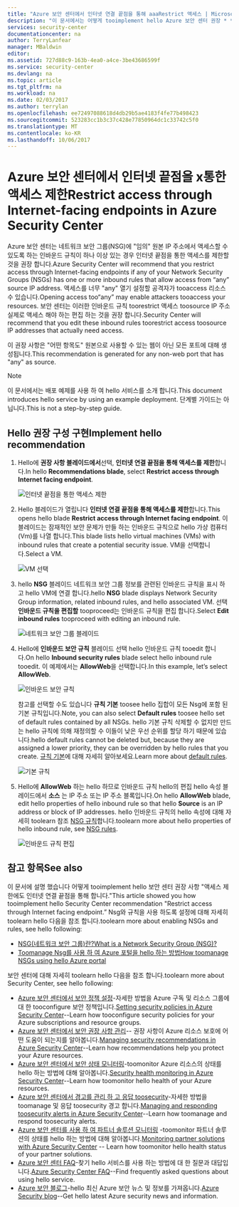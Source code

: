 ```yaml
---
title: "Azure 보안 센터에서 인터넷 연결 끝점을 통해 aaaRestrict 액세스 | Microsoft Docs"
description: "이 문서에서는 어떻게 tooimplement hello Azure 보안 센터 권장 * * 인터넷 끝점 * * 연결을 통해 액세스를 제한 합니다."
services: security-center
documentationcenter: na
author: TerryLanfear
manager: MBaldwin
editor: 
ms.assetid: 727d88c9-163b-4ea0-a4ce-3be43686599f
ms.service: security-center
ms.devlang: na
ms.topic: article
ms.tgt_pltfrm: na
ms.workload: na
ms.date: 02/03/2017
ms.author: terrylan
ms.openlocfilehash: ee72497088618d4db29b5ae4183f4fe77b498423
ms.sourcegitcommit: 523283cc1b3c37c428e77850964dc1c33742c5f0
ms.translationtype: MT
ms.contentlocale: ko-KR
ms.lasthandoff: 10/06/2017
---
```

# <a name="restrict-access-through-internet-facing-endpoints-in-azure-security-center"></a><span data-ttu-id="a0d72-103">Azure 보안 센터에서 인터넷 끝점을 x통한 액세스 제한</span><span class="sxs-lookup"><span data-stu-id="a0d72-103">Restrict access through Internet-facing endpoints in Azure Security Center</span></span>
<span data-ttu-id="a0d72-104">Azure 보안 센터는 네트워크 보안 그룹(NSG)에 "임의" 원본 IP 주소에서 액세스할 수 있도록 하는 인바운드 규칙이 하나 이상 있는 경우 인터넷 끝점을 통한 액세스를 제한할 것을 권장 합니다.</span><span class="sxs-lookup"><span data-stu-id="a0d72-104">Azure Security Center will recommend that you restrict access through Internet-facing endpoints if any of your Network Security Groups (NSGs) has one or more inbound rules that allow access from “any” source IP address.</span></span> <span data-ttu-id="a0d72-105">액세스를 너무 "any" 열기 설정할 공격자가 tooaccess 리소스 수 있습니다.</span><span class="sxs-lookup"><span data-stu-id="a0d72-105">Opening access too“any” may enable attackers tooaccess your resources.</span></span> <span data-ttu-id="a0d72-106">보안 센터는 이러한 인바운드 규칙 toorestrict 액세스 toosource IP 주소 실제로 액세스 해야 하는 편집 하는 것을 권장 합니다.</span><span class="sxs-lookup"><span data-stu-id="a0d72-106">Security Center will recommend that you edit these inbound rules toorestrict access toosource IP addresses that actually need access.</span></span>

<span data-ttu-id="a0d72-107">이 권장 사항은 "어떤 항목도" 원본으로 사용할 수 있는 웹이 아닌 모든 포트에 대해 생성됩니다.</span><span class="sxs-lookup"><span data-stu-id="a0d72-107">This recommendation is generated for any non-web port that has "any" as source.</span></span>

> [!NOTE]
> <span data-ttu-id="a0d72-108">이 문서에서는 배포 예제를 사용 하 여 hello 서비스를 소개 합니다.</span><span class="sxs-lookup"><span data-stu-id="a0d72-108">This document introduces hello service by using an example deployment.</span></span> <span data-ttu-id="a0d72-109">단계별 가이드는 아닙니다.</span><span class="sxs-lookup"><span data-stu-id="a0d72-109">This is not a step-by-step guide.</span></span>
>
>

## <a name="implement-hello-recommendation"></a><span data-ttu-id="a0d72-110">Hello 권장 구성 구현</span><span class="sxs-lookup"><span data-stu-id="a0d72-110">Implement hello recommendation</span></span>
1. <span data-ttu-id="a0d72-111">Hello에 **권장 사항 블레이드에서**선택, **인터넷 연결 끝점을 통해 액세스를 제한**합니다.</span><span class="sxs-lookup"><span data-stu-id="a0d72-111">In hello **Recommendations blade**, select **Restrict access through Internet facing endpoint**.</span></span>

   ![인터넷 끝점을 통한 액세스 제한][1]
2. <span data-ttu-id="a0d72-113">Hello 블레이드가 열립니다 **인터넷 연결 끝점을 통해 액세스를 제한**합니다.</span><span class="sxs-lookup"><span data-stu-id="a0d72-113">This opens hello blade **Restrict access through Internet facing endpoint**.</span></span> <span data-ttu-id="a0d72-114">이 블레이드는 잠재적인 보안 문제가 만들 하는 인바운드 규칙으로 hello 가상 컴퓨터 (Vm)를 나열 합니다.</span><span class="sxs-lookup"><span data-stu-id="a0d72-114">This blade lists hello virtual machines (VMs) with inbound rules that create a potential security issue.</span></span> <span data-ttu-id="a0d72-115">VM을 선택합니다.</span><span class="sxs-lookup"><span data-stu-id="a0d72-115">Select a VM.</span></span>

   ![VM 선택][2]
3. <span data-ttu-id="a0d72-117">hello **NSG** 블레이드 네트워크 보안 그룹 정보를 관련된 인바운드 규칙을 표시 하 고 hello VM에 연결 합니다.</span><span class="sxs-lookup"><span data-stu-id="a0d72-117">hello **NSG** blade displays Network Security Group information, related inbound rules, and hello associated VM.</span></span> <span data-ttu-id="a0d72-118">선택 **인바운드 규칙을 편집할** tooproceed는 인바운드 규칙을 편집 합니다.</span><span class="sxs-lookup"><span data-stu-id="a0d72-118">Select **Edit inbound rules** tooproceed with editing an inbound rule.</span></span>

   ![네트워크 보안 그룹 블레이드][3]
4. <span data-ttu-id="a0d72-120">Hello에 **인바운드 보안 규칙** 블레이드 선택 hello 인바운드 규칙 tooedit 합니다.</span><span class="sxs-lookup"><span data-stu-id="a0d72-120">On hello **Inbound security rules** blade select hello inbound rule tooedit.</span></span> <span data-ttu-id="a0d72-121">이 예제에서는 **AllowWeb**을 선택합니다.</span><span class="sxs-lookup"><span data-stu-id="a0d72-121">In this example, let’s select **AllowWeb**.</span></span>

   ![인바운드 보안 규칙][4]

   <span data-ttu-id="a0d72-123">참고를 선택할 수도 있습니다 **규칙 기본** toosee hello 집합이 모든 Nsg에 포함 된 기본 규칙입니다.</span><span class="sxs-lookup"><span data-stu-id="a0d72-123">Note, you can also select **Default rules** toosee hello set of default rules contained by all NSGs.</span></span> <span data-ttu-id="a0d72-124">hello 기본 규칙 삭제할 수 없지만 만드는 hello 규칙에 의해 재정의할 수 이들이 낮은 우선 순위를 할당 하기 때문에 있습니다.</span><span class="sxs-lookup"><span data-stu-id="a0d72-124">hello default rules cannot be deleted but, because they are assigned a lower priority, they can be overridden by hello rules that you create.</span></span> <span data-ttu-id="a0d72-125">[규칙 기본](../virtual-network/virtual-networks-nsg.md#default-rules)에 대해 자세히 알아보세요.</span><span class="sxs-lookup"><span data-stu-id="a0d72-125">Learn more about [default rules](../virtual-network/virtual-networks-nsg.md#default-rules).</span></span>

   ![기본 규칙][5]
5. <span data-ttu-id="a0d72-127">Hello에 **AllowWeb** 하는 hello 하므로 인바운드 규칙 hello의 편집 hello 속성 블레이드에서 **소스** 는 IP 주소 또는 IP 주소 블록입니다.</span><span class="sxs-lookup"><span data-stu-id="a0d72-127">On hello **AllowWeb** blade, edit hello properties of hello inbound rule so that hello **Source** is an IP address or block of IP addresses.</span></span> <span data-ttu-id="a0d72-128">hello 인바운드 규칙의 hello 속성에 대해 자세히 toolearn 참조 [NSG 규칙](../virtual-network/virtual-networks-nsg.md#nsg-rules)합니다.</span><span class="sxs-lookup"><span data-stu-id="a0d72-128">toolearn more about hello properties of hello inbound rule, see [NSG rules](../virtual-network/virtual-networks-nsg.md#nsg-rules).</span></span>

   ![인바운드 규칙 편집][6]

## <a name="see-also"></a><span data-ttu-id="a0d72-130">참고 항목</span><span class="sxs-lookup"><span data-stu-id="a0d72-130">See also</span></span>
<span data-ttu-id="a0d72-131">이 문서에 설명 했습니다 어떻게 tooimplement hello 보안 센터 권장 사항 "액세스 제한에도 인터넷 연결 끝점을 통해 합니다."</span><span class="sxs-lookup"><span data-stu-id="a0d72-131">This article showed you how tooimplement hello Security Center recommendation "Restrict access through Internet facing endpoint.”</span></span> <span data-ttu-id="a0d72-132">Nsg와 규칙을 사용 하도록 설정에 대해 자세히 toolearn hello 다음을 참조 합니다.</span><span class="sxs-lookup"><span data-stu-id="a0d72-132">toolearn more about enabling NSGs and rules, see hello following:</span></span>

* [<span data-ttu-id="a0d72-133">NSG(네트워크 보안 그룹)란?</span><span class="sxs-lookup"><span data-stu-id="a0d72-133">What is a Network Security Group (NSG)?</span></span>](../virtual-network/virtual-networks-nsg.md)
* [<span data-ttu-id="a0d72-134">Toomanage Nsg를 사용 하 여 Azure 포털을 hello 하는 방법</span><span class="sxs-lookup"><span data-stu-id="a0d72-134">How toomanage NSGs using hello Azure portal</span></span>](../virtual-network/virtual-networks-create-nsg-arm-pportal.md)

<span data-ttu-id="a0d72-135">보안 센터에 대해 자세히 toolearn hello 다음을 참조 합니다.</span><span class="sxs-lookup"><span data-stu-id="a0d72-135">toolearn more about Security Center, see hello following:</span></span>

* <span data-ttu-id="a0d72-136">[Azure 보안 센터에서 보안 정책 설정](security-center-policies.md)-자세한 방법을 Azure 구독 및 리소스 그룹에 대 한 tooconfigure 보안 정책입니다.</span><span class="sxs-lookup"><span data-stu-id="a0d72-136">[Setting security policies in Azure Security Center](security-center-policies.md)--Learn how tooconfigure security policies for your Azure subscriptions and resource groups.</span></span>
* <span data-ttu-id="a0d72-137">[Azure 보안 센터에서 보안 권장 사항 관리](security-center-recommendations.md)-- 권장 사항이 Azure 리소스 보호에 어떤 도움이 되는지를 알아봅니다.</span><span class="sxs-lookup"><span data-stu-id="a0d72-137">[Managing security recommendations in Azure Security Center](security-center-recommendations.md)--Learn how recommendations help you protect your Azure resources.</span></span>
* <span data-ttu-id="a0d72-138">[Azure 보안 센터에서 보안 상태 모니터링](security-center-monitoring.md)-toomonitor Azure 리소스의 상태를 hello 하는 방법에 대해 알아봅니다.</span><span class="sxs-lookup"><span data-stu-id="a0d72-138">[Security health monitoring in Azure Security Center](security-center-monitoring.md)--Learn how toomonitor hello health of your Azure resources.</span></span>
* <span data-ttu-id="a0d72-139">[Azure 보안 센터에서 경고를 관리 하 고 응답 toosecurity](security-center-managing-and-responding-alerts.md)-자세한 방법을 toomanage 및 응답 toosecurity 경고 합니다.</span><span class="sxs-lookup"><span data-stu-id="a0d72-139">[Managing and responding toosecurity alerts in Azure Security Center](security-center-managing-and-responding-alerts.md)--Learn how toomanage and respond toosecurity alerts.</span></span>
* <span data-ttu-id="a0d72-140">[Azure 보안 센터를 사용 하 여 파트너 솔루션 모니터링](security-center-partner-solutions.md) -toomonitor 파트너 솔루션의 상태를 hello 하는 방법에 대해 알아봅니다.</span><span class="sxs-lookup"><span data-stu-id="a0d72-140">[Monitoring partner solutions with Azure Security Center](security-center-partner-solutions.md) -- Learn how toomonitor hello health status of your partner solutions.</span></span>
* <span data-ttu-id="a0d72-141">[Azure 보안 센터 FAQ](security-center-faq.md)-찾기 hello 서비스를 사용 하는 방법에 대 한 질문과 대답입니다.</span><span class="sxs-lookup"><span data-stu-id="a0d72-141">[Azure Security Center FAQ](security-center-faq.md)--Find frequently asked questions about using hello service.</span></span>
* <span data-ttu-id="a0d72-142">[Azure 보안 블로그](http://blogs.msdn.com/b/azuresecurity/)-hello 최신 Azure 보안 뉴스 및 정보를 가져옵니다.</span><span class="sxs-lookup"><span data-stu-id="a0d72-142">[Azure Security blog](http://blogs.msdn.com/b/azuresecurity/)--Get hello latest Azure security news and information.</span></span>

<!--Image references-->
[1]: ./media/security-center-restrict-access-thru-internet-facing-endpoint/restrict-access-thru-internet-facing-endpoint.png
[2]: ./media/security-center-restrict-access-thru-internet-facing-endpoint/select-a-vm.png
[3]: ./media/security-center-restrict-access-thru-internet-facing-endpoint/network-security-group-blade.png
[4]: ./media/security-center-restrict-access-thru-internet-facing-endpoint/inbound-security-rules.png
[5]: ./media/security-center-restrict-access-thru-internet-facing-endpoint/default-rules.png
[6]: ./media/security-center-restrict-access-thru-internet-facing-endpoint/edit-inbound-rule.png
